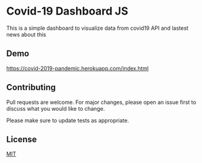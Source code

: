 # Covid-19 Dashboard JS

This is a simple dashboard to visualize data from covid19 API and lastest news about this

## Demo

https://covid-2019-pandemic.herokuapp.com/index.html

## Contributing
Pull requests are welcome. For major changes, please open an issue first to discuss what you would like to change.

Please make sure to update tests as appropriate.

## License
[MIT](https://choosealicense.com/licenses/mit/)